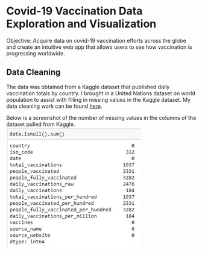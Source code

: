 # Covid-19 Vaccination Data Exploration and Visualization
Objective: Acquire data on covid-19 vaccination efforts across the globe and create an intuitive web app that allows users to see how vaccination is progressing worldwide.

## Data Cleaning
The data was obtained from a Kaggle dataset that published daily vaccination totals by country. I brought in a United Nations dataset on world population to assist with filling in missing values in the Kaggle dataset. My data cleaning work can be found [here](https://github.com/fhoang7/covid-19-vaccines/blob/main/scripts/data_cleaning.ipynb). 

Below is a screenshot of the number of missing values in the columns of the dataset pulled from Kaggle.
![](https://github.com/fhoang7/covid-19-vaccines/blob/main/images/pre-clean.jpg?raw=true)

